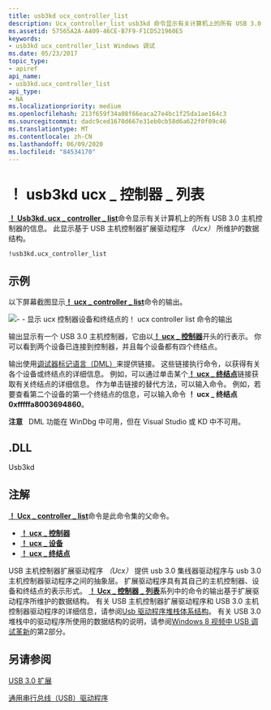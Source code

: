 ```yaml
---
title: usb3kd ucx_controller_list
description: Ucx_controller_list usb3kd 命令显示有关计算机上的所有 USB 3.0 主机控制器的信息。 显示基于 UcxVersion 维护的数据结构。
ms.assetid: 57565A2A-A409-46CE-B7F9-F1CD521960E5
keywords:
- usb3kd ucx_controller_list Windows 调试
ms.date: 05/23/2017
topic_type:
- apiref
api_name:
- usb3kd.ucx_controller_list
api_type:
- NA
ms.localizationpriority: medium
ms.openlocfilehash: 213f659f34a08f66eaca27e4bc1f25da1ae164c3
ms.sourcegitcommit: dadc9ced1670d667e31eb0cb58d6a622f0f09c46
ms.translationtype: MT
ms.contentlocale: zh-CN
ms.lasthandoff: 06/09/2020
ms.locfileid: "84534170"
---
```

# <a name="usb3kducx_controller_list"></a>！ usb3kd ucx \_ 控制器 \_ 列表


[**！ Usb3kd. ucx \_ controller \_ list**](-usb3kd-device-info.md)命令显示有关计算机上的所有 USB 3.0 主机控制器的信息。 此显示基于 USB 主机控制器扩展驱动程序 *（Ucx）* 所维护的数据结构。

```dbgcmd
!usb3kd.ucx_controller_list
```

## <a name="span-idexamplesspanspan-idexamplesspanspan-idexamplesspanexamples"></a><span id="Examples"></span><span id="examples"></span><span id="EXAMPLES"></span>示例


以下屏幕截图显示[**！ ucx \_ controller \_ list**](-usb3kd-device-info.md)命令的输出。

![\- \- 显示 ucx 控制器设备和终结点的！ ucx controller list 命令的输出](images/ucxcontrollerlist01.png)

输出显示有一个 USB 3.0 主机控制器，它由以[**！ ucx \_ 控制器**](-usb3kd-ucx-controller.md)开头的行表示。 你可以看到两个设备已连接到控制器，并且每个设备都有四个终结点。

输出使用[调试器标记语言（DML）](debugger-markup-language-commands.md)来提供链接。 这些链接执行命令，以获得有关各个设备或终结点的详细信息。 例如，可以通过单击某个[**！ ucx \_ 终结点**](-usb3kd-ucx-endpoint.md)链接获取有关终结点的详细信息。 作为单击链接的替代方法，可以输入命令。 例如，若要查看第二个设备的第一个终结点的信息，可以输入命令 **！ ucx \_ 终结点 0xfffffa8003694860**。

**注意**   DML 功能在 WinDbg 中可用，但在 Visual Studio 或 KD 中不可用。

 

## <a name="span-iddllspanspan-iddllspandll"></a><span id="DLL"></span><span id="dll"></span>.DLL


Usb3kd

<a name="remarks"></a>注解
-------

[**！ Ucx \_ controller \_ list**](-usb3kd-device-info.md)命令是此命令集的父命令。

-   [**！ ucx \_ 控制器**](-usb3kd-ucx-controller.md)
-   [**！ ucx \_ 设备**](-usb3kd-ucx-device.md)
-   [**！ ucx \_ 终结点**](-usb3kd-ucx-endpoint.md)

USB 主机控制器扩展驱动程序 *（Ucx）* 提供 usb 3.0 集线器驱动程序与 usb 3.0 主机控制器驱动程序之间的抽象层。 扩展驱动程序具有其自己的主机控制器、设备和终结点的表示形式。 [**！ Ucx \_ 控制器 \_ 列表**](-usb3kd-device-info.md)系列中的命令的输出基于扩展驱动程序所维护的数据结构。 有关 USB 主机控制器扩展驱动程序和 USB 3.0 主机控制器驱动程序的详细信息，请参阅[Usb 驱动程序堆栈体系结构](https://docs.microsoft.com/windows-hardware/drivers/usbcon/usb-3-0-driver-stack-architecture)。 有关 USB 3.0 堆栈中的驱动程序所使用的数据结构的说明，请参阅[Windows 8 视频中 USB 调试革新](https://channel9.msdn.com/Events/BUILD/BUILD2011/HW-258P)的第2部分。

## <a name="span-idsee_alsospansee-also"></a><span id="see_also"></span>另请参阅


[USB 3.0 扩展](usb-3-extensions.md)

[通用串行总线（USB）驱动程序](https://docs.microsoft.com/windows-hardware/drivers/usbcon/)

 

 






